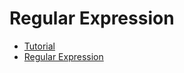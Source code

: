 # Regular Expression

* [Tutorial](http://docs.oracle.com/javase/tutorial/essential/regex/index.html)
* [Regular Expression](https://docs.oracle.com/javase/8/docs/api/java/util/regex/package-summary.html)
